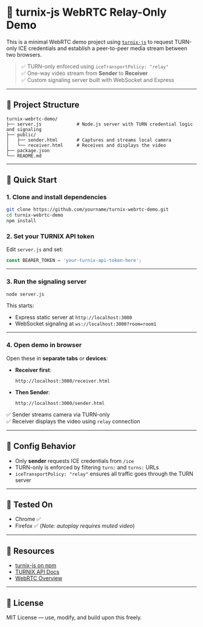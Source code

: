 # 🎥 turnix-js WebRTC Relay-Only Demo

This is a minimal WebRTC demo project using [`turnix-js`](https://www.npmjs.com/package/turnix-js) to request TURN-only ICE credentials and establish a peer-to-peer media stream between two browsers.

> ✅ TURN-only enforced using `iceTransportPolicy: "relay"`  
> ✅ One-way video stream from **Sender** to **Receiver**  
> ✅ Custom signaling server built with WebSocket and Express

---

## 📁 Project Structure

```
turnix-webrtc-demo/
├── server.js             # Node.js server with TURN credential logic and signaling
├── public/
│   ├── sender.html       # Captures and streams local camera
│   └── receiver.html     # Receives and displays the video
├── package.json
└── README.md
```

---

## 🚀 Quick Start

### 1. Clone and install dependencies

```bash
git clone https://github.com/yourname/turnix-webrtc-demo.git
cd turnix-webrtc-demo
npm install
```

### 2. Set your TURNIX API token

Edit `server.js` and set:

```js
const BEARER_TOKEN = 'your-turnix-api-token-here';
```

---

### 3. Run the signaling server

```bash
node server.js
```

This starts:

- Express static server at `http://localhost:3000`
- WebSocket signaling at `ws://localhost:3000?room=room1`

---

### 4. Open demo in browser

Open these in **separate tabs** or **devices**:

- **Receiver first**:
  ```
  http://localhost:3000/receiver.html
  ```

- **Then Sender**:
  ```
  http://localhost:3000/sender.html
  ```

✅ Sender streams camera via TURN-only  
✅ Receiver displays the video using `relay` connection

---

## 🔧 Config Behavior

- Only **sender** requests ICE credentials from `/ice`
- TURN-only is enforced by filtering `turn:` and `turns:` URLs
- `iceTransportPolicy: "relay"` ensures all traffic goes through the TURN server

---

## 🧪 Tested On

- Chrome ✅
- Firefox ✅ (*Note: autoplay requires muted video*)


---

## 🔗 Resources

- [turnix-js on npm](https://www.npmjs.com/package/turnix-js)
- [TURNIX API Docs](https://staging.turnix.io/docs)
- [WebRTC Overview](https://developer.mozilla.org/en-US/docs/Web/API/WebRTC_API)

---

## 🪪 License

MIT License — use, modify, and build upon this freely.
